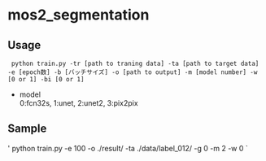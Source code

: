 # mos2_segmentation
## Usage
` python train.py -tr [path to traning data] -ta [path to target data] -e [epoch数] -b [バッチサイズ] -o [path to output] -m [model number] -w [0 or 1] -bi [0 or 1]`

- model  
0:fcn32s, 1:unet, 2:unet2, 3:pix2pix
## Sample
' python train.py -e 100 -o ./result/ -ta ./data/label_012/ -g 0 -m 2 -w 0 `
